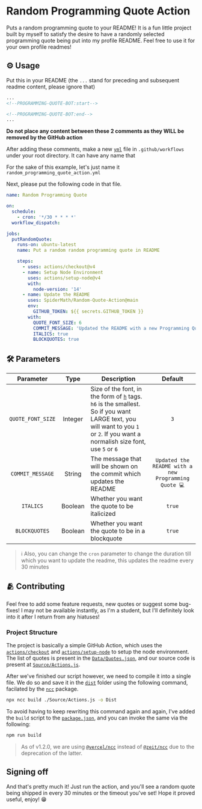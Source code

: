 # Random Programming Quote Action

Puts a random programming quote to your README! It is a fun little project built by myself to satisfy the desire to have a randomly selected programming quote being put into my profile README. Feel free to use it for your own profile readmes! <br>

## ⚙ Usage

Put this in your README (the `...` stand for preceding and subsequent readme content, please ignore that)

```md
...
<!--PROGRAMMING-QUOTE-BOT:start-->

<!--PROGRAMMING-QUOTE-BOT:end-->
...
```

**Do not place any content between these 2 comments as they WILL be removed by the GitHub action** <br>

After adding these comments, make a new [`yml`](https://www.freecodecamp.org/news/what-is-yaml-the-yml-file-format/) file in `.github/workflows` under your root directory. It can have any name that<br>

For the sake of this example, let's just name it `random_programming_quote_action.yml`<br>

Next, please put the following code in that file.

```yml
name: Random Programming Quote

on:
  schedule:
    - cron: '*/30 * * * *'
  workflow_dispatch:

jobs:
  putRandomQuote:
    runs-on: ubuntu-latest
    name: Put a random random programming quote in README

    steps:
      - uses: actions/checkout@v4
      - name: Setup Node Environment
        uses: actions/setup-node@v4
        with:
          node-version: '14'
      - name: Update the README
        uses: SpiderMath/Random-Quote-Action@main
        env:
          GITHUB_TOKEN: ${{ secrets.GITHUB_TOKEN }}
        with:
          QUOTE_FONT_SIZE: 6
          COMMIT_MESSAGE: 'Updated the README with a new Programming Quote 💻 '
          ITALICS: true
          BLOCKQUOTES: true
```

## 🛠️ Parameters

| Parameter | Type | Description | Default |
| :-: | :-: | - | :-: |
| `QUOTE_FONT_SIZE` | Integer | Size of the font, in the form of [`h`](https://www.w3schools.com/tags/tag_hn.asp) tags. `h6` is the smallest. So if you want LARGE text, you will want to you `1` or `2`. If you want a normalish size font, use `5` or `6` | `3` |
| `COMMIT_MESSAGE` | String |  The message that will be shown on the commit which updates the README | `Updated the README with a new Programming Quote 💻` |
| `ITALICS` | Boolean | Whether you want the quote to be italicized | `true` |
| `BLOCKQUOTES` | Boolean | Whether you want the quote to be in a blockquote | `true` |

> ℹ Also, you can change the `cron` parameter to change the duration till which you want to update the readme, this updates the readme every 30 minutes

## 🫂 Contributing

Feel free to add some feature requests, new quotes or suggest some bug-fixes! I may not be available instantly, as I'm a student, but I'll definitely look into it after I return from any hiatuses!

### Project Structure

The project is basically a simple GitHub Action, which uses the [`actions/checkout`](https://github.com/actions/checkout) and [`actions/setup-node`](https://github.com/actions/setup-node) to setup the node environment. The list of quotes is present in the [`Data/Quotes.json`](./Data/Quotes.json), and our source code is present at [`Source/Actions.js`](./Source/Actions.js).<br>

After we've finished our script however, we need to compile it into a single file. We do so and save it in the [`dist`](./dist/) folder using the following command, facilated by the [`ncc`](https://npmjs.com/package/ncc) package.

```sh
npx ncc build ./Source/Actions.js -o Dist
```

To avoid having to keep rewriting this command again and again, I've added the `build` script to the [`package.json`](./package.json), and you can invoke the same via the following:

```sh
npm run build
```

> As of v1.2.0, we are using [`@vercel/ncc`](https://npmjs.com/package/@vercel/ncc) instead of [`@zeit/ncc`](https://npmjs.com/package/@zeit/ncc) due to the deprecation of the latter.

## Signing off
And that's pretty much it! Just run the action, and you'll see a random quote being shipped in every 30 minutes or the timeout you've set! Hope it proved useful, enjoy! 😁